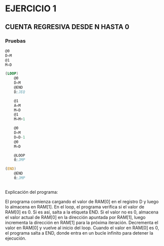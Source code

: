 # EJERCICIO 1

## CUENTA REGRESIVA DESDE N HASTA 0 

### Pruebas

```asm
@0       
D=M       
@1        
M=D       

(LOOP)
    @0    
    D=M   
    @END  
    D;JEQ 

    @1    
    A=M   
    M=D   
    @1    
    M=M+1 

    @0    
    D=M   
    D=D-1 
    @0    
    M=D   

    @LOOP 
    0;JMP 

(END)
    @END  
    0;JMP 
        
```

Explicación del programa:

El programa comienza cargando el valor de RAM[0] en el registro D y luego lo almacena en RAM[1].
En el loop, el programa verifica si el valor de RAM[0] es 0. Si es así, salta a la etiqueta END.
Si el valor no es 0, almacena el valor actual de RAM[0] en la dirección apuntada por RAM[1], luego incrementa la dirección en RAM[1] para la próxima iteración.
Decrementa el valor en RAM[0] y vuelve al inicio del loop.
Cuando el valor en RAM[0] es 0, el programa salta a END, donde entra en un bucle infinito para detener la ejecución.